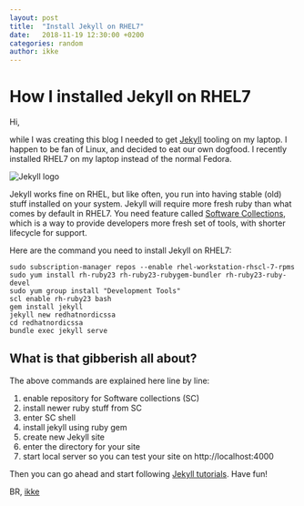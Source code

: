 ```yaml
---
layout: post
title:  "Install Jekyll on RHEL7"
date:   2018-11-19 12:30:00 +0200
categories: random
author: ikke
---
```



# How I installed Jekyll on RHEL7

Hi,

while I was creating this blog I needed to get [Jekyll](https://jekyllrb.com/)
tooling on my laptop. I happen to be fan of Linux, and decided to eat our own
dogfood. I recently installed RHEL7 on my laptop instead of the normal Fedora.

![Jekyll logo](https://jekyllrb.com/img/logo-2x.png)

Jekyll works fine on RHEL, but like often, you run into having stable (old) stuff
installed on your system. Jekyll will require more fresh ruby than what comes
by default in RHEL7. You need feature called
[Software Collections](https://developers.redhat.com/products/softwarecollections/overview/),
which is a way to provide developers more fresh set of tools, with shorter
lifecycle for support.

Here are the command you need to install Jekyll on RHEL7:

```
sudo subscription-manager repos --enable rhel-workstation-rhscl-7-rpms
sudo yum install rh-ruby23 rh-ruby23-rubygem-bundler rh-ruby23-ruby-devel
sudo yum group install "Development Tools"
scl enable rh-ruby23 bash
gem install jekyll
jekyll new redhatnordicssa
cd redhatnordicssa
bundle exec jekyll serve
```

## What is that gibberish all about?

The above commands are explained here line by line:

1. enable repository for Software collections (SC)
2. install newer ruby stuff from SC
3. enter SC shell
4. install jekyll using ruby gem
5. create new Jekyll site
6. enter the directory for your site
7. start local server so you can test your site on http://localhost:4000

Then you can go ahead and start following [Jekyll tutorials](https://jekyllrb.com/tutorials/video-walkthroughs/). Have fun!

BR, [ikke](https://twitter.com/ikkeT)
